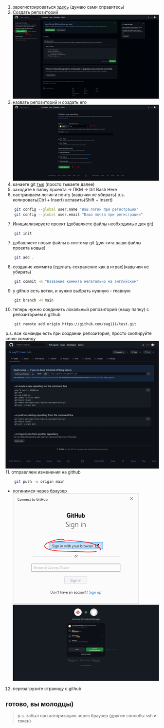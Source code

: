 1. зарегистрироваться [здесь](https://github.com/) (думаю сами справитесь)  
2. Создать репозиторий  
![](../Files/Pasted%20image%2020210913181617.png)  
3. назвать репозиторий и создать его  
![](../Files/Pasted%20image%2020210913181940.png)  
4. качаете git [тык](https://git-scm.com/download/win) (просто тыкаете далее)
5. заходите в папку проекта -> ПКМ -> Git Bash Here
6. настраиваем логин и почту (кавычки не убирать)
p.s. копировать(Ctrl + Insert) вставить(Shift + Insert)
```bash
	git config --global user.name "Ваш логин при регистрации"
	git config --global user.email "Ваша почта при регистрации"
```
7. Инициализируете проект (добавляете файлы необходимые для git)
```bash
	git init
```
7. добавляете новые файлы в систему git (для гита ваши файлы проекта новые)
```bash
	git add .
```
8. создание коммита (сделать сохранение как в играх)(кавычки не убирать)
```bash
	git commit -m "Название коммита желательно на английском"
```
9. у github есть ветки, и нужно выбрать нужную - главную
```bash
	git branch -M main
```
10. теперь нужно соединить локальный репозиторий (нашу папку) с репозиторием в github
```bash
	git remote add origin https://github.com/sug111/test.git
```
p.s. все команды есть при создании репозитория, просто скопируйте свою команду  
![](../Files/Pasted%20image%2020210913184555.png)  
11. отправляем изменения на github
```bash
	git push -u origin main
```
- логинимся через браузер  
![](../Files/Pasted%20image%2020210913191000.png)  
![](../Files/Pasted%20image%2020210913191134.png)  
12. перезагрузите страницу с github
## готово, вы молодцы)

>p.s. забыл про авторизацию через браузер (другие способы ssh и токен)
